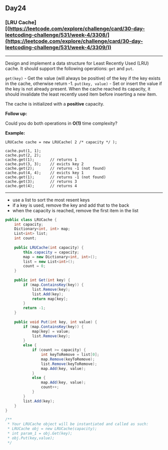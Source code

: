 ## Day24

### [LRU Cache][(https://leetcode.com/explore/challenge/card/30-day-leetcoding-challenge/531/week-4/3308/](https://leetcode.com/explore/challenge/card/30-day-leetcoding-challenge/531/week-4/3309/))

---

Design and implement a data structure for Least Recently Used (LRU) cache. It should support the following operations: `get` and `put`.

`get(key)` - Get the value (will always be positive) of the key if the key exists in the cache, otherwise return -1.
`put(key, value)` - Set or insert the value if the key is not already present. When the cache reached its capacity, it should invalidate the least recently used item before inserting a new item.

The cache is initialized with a **positive** capacity.

**Follow up:**

Could you do both operations in **O(1)** time complexity?

**Example:**
```
LRUCache cache = new LRUCache( 2 /* capacity */ );

cache.put(1, 1);
cache.put(2, 2);
cache.get(1);       // returns 1
cache.put(3, 3);    // evicts key 2
cache.get(2);       // returns -1 (not found)
cache.put(4, 4);    // evicts key 1
cache.get(1);       // returns -1 (not found)
cache.get(3);       // returns 3
cache.get(4);       // returns 4
```

---

- use a list to sort the most resent keys
- if a key is used, remove the key and add that to the back
- when the capacity is reached, remove the first item in the list

```cs
public class LRUCache {
    int capacity;
    Dictionary<int, int> map;
    List<int> list;
    int count;
    
    public LRUCache(int capacity) {
        this.capacity = capacity;
        map = new Dictionary<int, int>();
        list = new List<int>();
        count = 0;
    }
    
    public int Get(int key) {
        if (map.ContainsKey(key)) {
            list.Remove(key);
            list.Add(key);
            return map[key];
        }
        return -1;
    }
    
    public void Put(int key, int value) {
        if (map.ContainsKey(key)) {
            map[key] = value;
            list.Remove(key);
        }
        else {
            if (count >= capacity) {
                int keyToRemove = list[0];
                map.Remove(keyToRemove);
                list.Remove(keyToRemove);
                map.Add(key, value);
            }
            else {
                map.Add(key, value);
                count++;
            }
        }
        list.Add(key);
    }
}

/**
 * Your LRUCache object will be instantiated and called as such:
 * LRUCache obj = new LRUCache(capacity);
 * int param_1 = obj.Get(key);
 * obj.Put(key,value);
 */
 ```